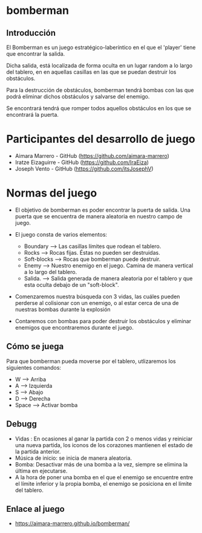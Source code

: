 # bomberman


## Introducción

El Bomberman es un juego estratégico-laberíntico en el que el 'player' tiene que encontrar la salida. 

Dicha salida, está localizada de forma oculta en un lugar random a lo largo del tablero, en en aquellas casillas en las que se puedan destruir los obstáculos. 

Para la destrucción de obstáculos, bomberman tendrá bombas con las que podrá eliminar dichos obstáculos y salvarse del enemigo. 

Se encontrará tendrá que romper todos aquellos obstáculos en los que se encontrará la puerta. 




# Participantes del desarrollo de juego

* Aimara Marrero      -  GitHub (https://github.com/aimara-marrero)
* Iratze  Eizaguirre  -  GitHub (https://github.com/IraEiza)
* Joseph Vento        -  GitHub (https://github.com/itsJosephV)



# Normas del juego

* El objetivo de bomberman es poder encontrar la puerta de salida. Una puerta que se encuentra de manera aleatoria en nuestro campo de juego. 

* El juego consta de varios elementos:
    - Boundary      --> Las casillas límites que rodean el tablero.
    - Rocks         --> Rocas fijas. Éstas no pueden ser destruidas.
    - Soft-blocks   --> Rocas que bomberman puede destruir.
    - Enemy         --> Nuestro enemigo en el juego. Camina de manera vertical a lo largo del tablero.
    - Salida.       --> Salida generada de manera aleatoria por el tablero y que esta oculta debajo de un "soft-block".

* Comenzaremos nuestra búsqueda con 3 vidas, las cuáles pueden perderse al colisionar con un enemigo, o al estar cerca de una de nuestras bombas durante la explosión

* Contaremos con bombas para poder destruir los obstáculos y eliminar enemigos que encontraremos durante el juego.  

## Cómo se juega

Para que bomberman pueda moverse por el tablero, utlizaremos los siguientes comandos:

* W --> Arriba
* A --> Izquierda
* S --> Abajo
* D --> Derecha
* Space --> Activar bomba



## Debugg

*  Vidas : En ocasiones al ganar la partida con 2 o menos vidas y reiniciar una nueva partida, los iconos de los corazones mantienen el estado de la partida anterior.
* Música de inicio: se inicia de manera aleatoria.
* Bomba: Desactivar más de una bomba a la vez, siempre se elimina la última en ejecutarse. 
* A la hora de poner una bomba en el que el enemigo se encuentre entre el límite inferior y la propia bomba, el enemigo se posiciona en el límite del tablero.



## Enlace al juego

* https://aimara-marrero.github.io/bomberman/

